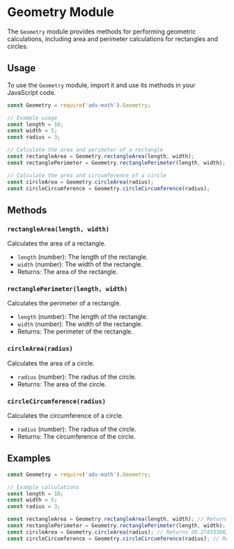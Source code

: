 # Geometry Module

The `Geometry` module provides methods for performing geometric calculations, including area and perimeter calculations for rectangles and circles.

## Usage

To use the `Geometry` module, import it and use its methods in your JavaScript code.

```javascript
const Geometry = require('adv-math').Geometry;

// Example usage
const length = 10;
const width = 5;
const radius = 3;

// Calculate the area and perimeter of a rectangle
const rectangleArea = Geometry.rectangleArea(length, width);
const rectanglePerimeter = Geometry.rectanglePerimeter(length, width);

// Calculate the area and circumference of a circle
const circleArea = Geometry.circleArea(radius);
const circleCircumference = Geometry.circleCircumference(radius);
```

## Methods

### `rectangleArea(length, width)`

Calculates the area of a rectangle.

- `length` (number): The length of the rectangle.
- `width` (number): The width of the rectangle.
- Returns: The area of the rectangle.

### `rectanglePerimeter(length, width)`

Calculates the perimeter of a rectangle.

- `length` (number): The length of the rectangle.
- `width` (number): The width of the rectangle.
- Returns: The perimeter of the rectangle.

### `circleArea(radius)`

Calculates the area of a circle.

- `radius` (number): The radius of the circle.
- Returns: The area of the circle.

### `circleCircumference(radius)`

Calculates the circumference of a circle.

- `radius` (number): The radius of the circle.
- Returns: The circumference of the circle.

## Examples

```javascript
const Geometry = require('adv-math').Geometry;

// Example calculations
const length = 10;
const width = 5;
const radius = 3;

const rectangleArea = Geometry.rectangleArea(length, width); // Returns 50
const rectanglePerimeter = Geometry.rectanglePerimeter(length, width); // Returns 30
const circleArea = Geometry.circleArea(radius); // Returns 28.274333882308138
const circleCircumference = Geometry.circleCircumference(radius); // Returns 18.84955592153876
```
